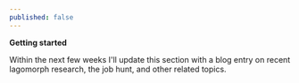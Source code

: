 ```yaml
---
published: false
---
```



**Getting started**

Within the next few weeks I'll update this section with a blog entry on recent lagomorph research, the job hunt, and other related topics.